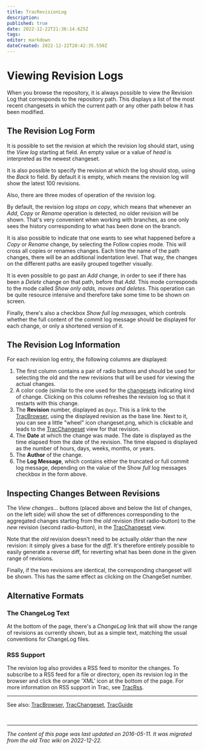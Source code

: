 ```yaml
---
title: TracRevisionLog
description: 
published: true
date: 2022-12-22T21:36:14.625Z
tags: 
editor: markdown
dateCreated: 2022-12-22T20:42:35.550Z
---
```


# Viewing Revision Logs

When you browse the repository, it is always possible to view the Revision Log that corresponds to the repository path. This displays a list of the most recent changesets in which the current path or any other path below it has been modified.

## The Revision Log Form
It is possible to set the revision at which the revision log should start, using the *View log* starting at field. An empty value or a value of *head* is interpreted as the newest changeset.

It is also possible to specify the revision at which the log should stop, using the *Back* to field. By default it is empty, which means the revision log will show the latest 100 revisions.

Also, there are three modes of operation of the revision log.

By default, the revision log *stops on copy*, which means that whenever an *Add*, *Copy* or *Rename* operation is detected, no older revision will be shown. That's very convenient when working with branches, as one only sees the history corresponding to what has been done on the branch.

It is also possible to indicate that one wants to see what happened before a *Copy* or *Rename* change, by selecting the Follow copies mode. This will cross all copies or renames changes. Each time the name of the path changes, there will be an additional indentation level. That way, the changes on the different paths are easily grouped together visually.

It is even possible to go past an *Add* change, in order to see if there has been a *Delete* change on that path, before that *Add*. This mode corresponds to the mode called *Show only adds, moves and deletes*. This operation can be quite resource intensive and therefore take some time to be shown on screen.

Finally, there's also a checkbox *Show full log messages*, which controls whether the full content of the commit log message should be displayed for each change, or only a shortened version of it.

## The Revision Log Information
For each revision log entry, the following columns are displayed:

1. The first column contains a pair of radio buttons and should be used for selecting the old and the new revisions that will be used for viewing the actual changes.
2. A color code (similar to the one used for the [changesets](/group/rtgwg/TracChangeSets) indicating kind of change. Clicking on this column refreshes the revision log so that it restarts with this change.
3. The **Revision** number, displayed as `@xyz`. This is a link to the [TracBrowser](/group/rtgwg/TracBrowser), using the displayed revision as the base line. Next to it, you can see a little "wheel" icon changeset.png, which is clickable and leads to the [TracChangeset](/group/rtgwg/TracChangeset) view for that revision.
4. The **Date** at which the change was made. The date is displayed as the time elapsed from the date of the revision. The time elapsed is displayed as the number of hours, days, weeks, months, or years.
5. The **Author** of the change.
6. The **Log Message**, which contains either the truncated or full commit log message, depending on the value of the Show *full* log messages checkbox in the form above.
## Inspecting Changes Between Revisions
The *View changes*... buttons (placed above and below the list of changes, on the left side) will show the set of differences corresponding to the aggregated changes starting from the *old* revision (first radio-button) to the *new* revision (second radio-button), in the [TracChangeset](/group/rtgwg/TracChangeset) view.

Note that the *old* revision doesn't need to be actually *older* than the *new* revision: it simply gives a base for the *diff*. It's therefore entirely possible to easily generate a reverse diff, for reverting what has been done in the given range of revisions.

Finally, if the two revisions are identical, the corresponding changeset will be shown. This has the same effect as clicking on the ChangeSet number.

## Alternative Formats
### The ChangeLog Text
At the bottom of the page, there's a *ChangeLog* link that will show the range of revisions as currently shown, but as a simple text, matching the usual conventions for ChangeLog files.

### RSS Support
The revision log also provides a RSS feed to monitor the changes. To subscribe to a RSS feed for a file or directory, open its revision log in the browser and click the orange 'XML' icon at the bottom of the page. For more information on RSS support in Trac, see [TracRss](/group/rtgwg/TracRss).

---

See also: [TracBrowser](/group/rtgwg/TracBrowser), [TracChangeset](/group/rtgwg/TracChangeset), [TracGuide](/group/rtgwg/TracGuide)

&nbsp;
&nbsp;
&nbsp;

---

*The content of this page was last updated on 2016-05-11. It was migrated from the old Trac wiki on 2022-12-22.*